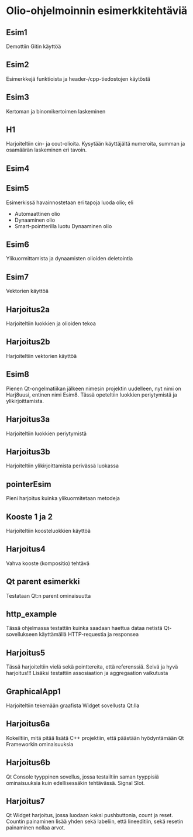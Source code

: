 # Olio-ohjelmoinnin esimerkkitehtäviä

## Esim1

Demottiin Gitin käyttöä

## Esim2

Esimerkkejä funktioista ja header-/cpp-tiedostojen käytöstä

## Esim3

Kertoman ja binomikertoimen laskeminen

## H1 

Harjoiteltiin cin- ja cout-olioita. Kysytään käyttäjältä numeroita,
summan ja osamäärän laskeminen eri tavoin.

## Esim4

## Esim5

Esimerkissä havainnostetaan eri tapoja luoda olio; eli
<ul>
<li>Automaattinen olio</li>
<li>Dynaaminen olio</li>
<li>Smart-pointterilla luotu Dynaaminen olio</li>
</ul>

## Esim6
Ylikuormittamista ja dynaamisten olioiden deletointia

## Esim7
Vektorien käyttöä

## Harjoitus2a
Harjoiteltiin luokkien ja olioiden tekoa

## Harjoitus2b
Harjoiteltiin vektorien käyttöä

## Esim8
Pienen Qt-ongelmatiikan jälkeen nimesin projektin uudelleen,
nyt nimi on Harj8uusi, entinen nimi Esim8. 
Tässä opeteltiin luokkien periytymistä ja ylikirjoittamista.

## Harjoitus3a
Harjoiteltiin luokkien periytymistä

## Harjoitus3b
Harjoiteltiin ylikirjoittamista perivässä luokassa

## pointerEsim
Pieni harjoitus kuinka ylikuormitetaan metodeja

## Kooste 1 ja 2
Harjoiteltiin koosteluokkien käyttöä

## Harjoitus4
Vahva kooste (kompositio) tehtävä

## Qt parent esimerkki
Testataan Qt:n parent ominaisuutta

## http_example
Tässä ohjelmassa testattiin kuinka saadaan haettua dataa netistä
Qt-sovellukseen käyttämällä HTTP-requestia ja responsea

## Harjoitus5
Tässä harjoiteltiin vielä sekä pointtereita, että referenssiä. Selvä
ja hyvä harjoitus!!!
Lisäksi testattiin assosiaation ja aggregaation vaikutusta

## GraphicalApp1
Harjoiteltiin tekemään graafista Widget sovellusta Qt:lla

## Harjoitus6a
Kokeiltiin, mitä pitää lisätä C++ projektiin, että päästään hyödyntämään
Qt Frameworkin ominaisuuksia

## Harjoitus6b
Qt Console tyyppinen sovellus, jossa testailtiin saman tyyppisiä
ominaisuuksia kuin edellisessäkin tehtävässä. Signal Slot.

## Harjoitus7
Qt Widget harjoitus, jossa luodaan kaksi pushbuttonia, count ja reset.
Countin painaminen lisää yhden sekä labeliin, että lineeditiin, sekä 
resetin painaminen nollaa arvot.